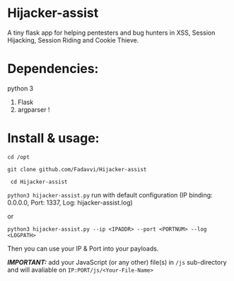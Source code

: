 # Hijacker-assist
A tiny flask app for helping pentesters and bug hunters in XSS, Session Hijacking, Session Riding and Cookie Thieve.

# Dependencies:
python 3
1. Flask
2. argparser !

# Install & usage:

```cd /opt```

```git clone github.com/Fadavvi/Hijacker-assist```

``` cd Hijacker-assist```

```python3 hijacker-assist.py```  run with default configuration (IP binding: 0.0.0.0, Port: 1337, Log: hijacker-assist.log)

or

```python3 hijacker-assist.py --ip <IPADDR> --port <PORTNUM> --log <LOGPATH>```

Then you can use your IP & Port into your payloads.

***IMPORTANT:*** add your JavaScript (or any other) file(s) in ```/js``` sub-directory and will avaliable on ```IP:PORT/js/<Your-File-Name>``` 
